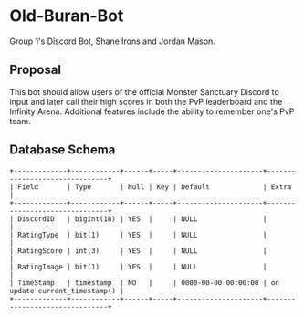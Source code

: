 # Old-Buran-Bot
Group 1's Discord Bot, Shane Irons and Jordan Mason.

## Proposal

This bot should allow users of the official Monster Sanctuary Discord to input and later call their high scores in both the PvP leaderboard and the Infinity Arena. Additional features include the ability to remember one's PvP team.



## Database Schema
```
+-------------+------------+------+-----+---------------------+-------------------------------+
| Field       | Type       | Null | Key | Default             | Extra                         |
+-------------+------------+------+-----+---------------------+-------------------------------+
| DiscordID   | bigint(18) | YES  |     | NULL                |                               |
| RatingType  | bit(1)     | YES  |     | NULL                |                               |
| RatingScore | int(3)     | YES  |     | NULL                |                               |
| RatingImage | bit(1)     | YES  |     | NULL                |                               |
| TimeStamp   | timestamp  | NO   |     | 0000-00-00 00:00:00 | on update current_timestamp() |
+-------------+------------+------+-----+---------------------+-------------------------------+
```
